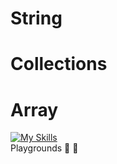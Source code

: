 # String
# Collections
# Array

[![My Skills](https://skillicons.dev/icons?i=swift)](https://skillicons.dev)   
Playgrounds 🛝 🧡
